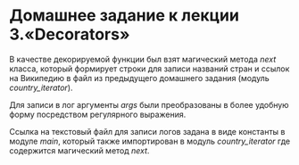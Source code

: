 # Домашнее задание к лекции 3.«Decorators»

В качестве декорируемой функции был взят магический метода _next_ класса, 
который формирует строки для записи названий стран и ссылок на Википедию в файл 
из предыдущего домашнего задания (модуль _country_iterator_).

Для записи в лог аргументы _args_ были преобразованы в более удобную форму
посредством регулярного выражения.

Ссылка на текстовый файл для записи логов задана в виде константы в модуле
_main_, который также импортирован в модуль _country_iterator_ где содержится
магический метод _next_.